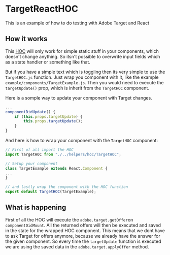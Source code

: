 # TargetReactHOC

This is an example of how to do testing with Adobe Target and React

## How it works

This [HOC](https://reactjs.org/docs/higher-order-components.html) will only work for simple static stuff in your components, which doesn't change anything. So itsn't possible to overwrite input fields which as a state handler or something like that.

But if you have a simple text which is toggling then its very simple to use the `TargetHOC.js` function. Just wrap you component with it, like the example `example/components/TargetExample.js`. Then you would need to execute the `targetUpdate()` prop, which is inherit from the `TargetHOC` component.

Here is a somple way to update your component with Target changes.

```javascript
...
componentDidUpdate() {
    if (this.props.targetUpdate) {
        this.props.targetUpdate();
    }
}
```

And here is how to wrap your component with the `TargetHOC` component:

```javascript
// First of all import the HOC
import TargetHOC from "./../helpers/hoc/TargetHOC";

// Setup your component
class TargetExample extends React.Component {
...
}

// and lastly wrap the component with the HOC function
export default TargetHOC(TargetExample);
```

## What is happening
First of all the HOC will execute the `adobe.target.getOffer`on `componentDidMount`. All the returned offers will then be executed and saved in the state for the wrapped HOC component. This means that we dont have to ask Target for offers anymore, because we already have the answer for the given component. So every time the `targetUpdate` function is executed we are using the saved data in the `adobe.target.applyOffer` method.
